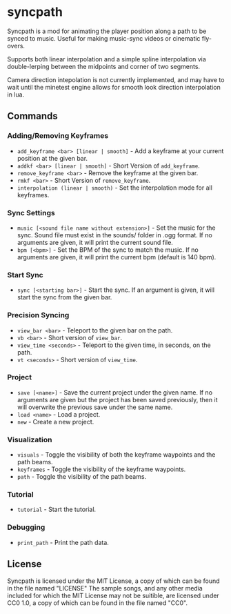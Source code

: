 # syncpath

Syncpath is a mod for animating the player position along a path to be synced to music. Useful for making music-sync videos or cinematic fly-overs.

Supports both linear interpolation and a simple spline interpolation via double-lerping between the midpoints and corner of two segments.

Camera direction intepolation is not currently implemented, and may have to wait until the minetest engine allows for smooth look direction interpolation in lua.

## Commands

### Adding/Removing Keyframes
- `add_keyframe <bar> [linear | smooth]` - Add a keyframe at your current position at the given bar.
- `addkf <bar> [linear | smooth]` - Short Version of `add_keyframe`.
- `remove_keyframe <bar>` - Remove the keyframe at the given bar.
- `rmkf <bar>` - Short Version of `remove_keyframe`.
- `interpolation (linear | smooth)` - Set the interpolation mode for all keyframes.

### Sync Settings
- `music [<sound file name without extension>]` - Set the music for the sync. Sound file must exist in the sounds/ folder in .ogg format. If no arguments are given, it will print the current sound file.
- `bpm [<bpm>]` - Set the BPM of the sync to match the music. If no arguments are given, it will print the current bpm (default is 140 bpm).

### Start Sync
- `sync [<starting bar>]` - Start the sync. If an argument is given, it will start the sync from the given bar.

### Precision Syncing
- `view_bar <bar>` - Teleport to the given bar on the path.
- `vb <bar>` - Short version of `view_bar`.
- `view_time <seconds>` - Teleport to the given time, in seconds, on the path.
- `vt <seconds>` - Short version of `view_time`.

### Project
- `save [<name>]` - Save the current project under the given name. If no arguments are given but the project has been saved previously, then it will overwrite the previous save under the same name.
- `load <name>` - Load a project.
- `new` - Create a new project.

### Visualization
- `visuals` - Toggle the visibility of both the keyframe waypoints and the path beams.
- `keyframes` - Toggle the visibility of the keyframe waypoints.
- `path` - Toggle the visibility of the path beams.

### Tutorial
- `tutorial` - Start the tutorial.

### Debugging
- `print_path` - Print the path data.

## License

Syncpath is licensed under the MIT License, a copy of which can be found in the file named "LICENSE"
The sample songs, and any other media included for which the MIT License may not be suitible, are licensed under CC0 1.0, a copy of which can be found in the file named "CC0".
